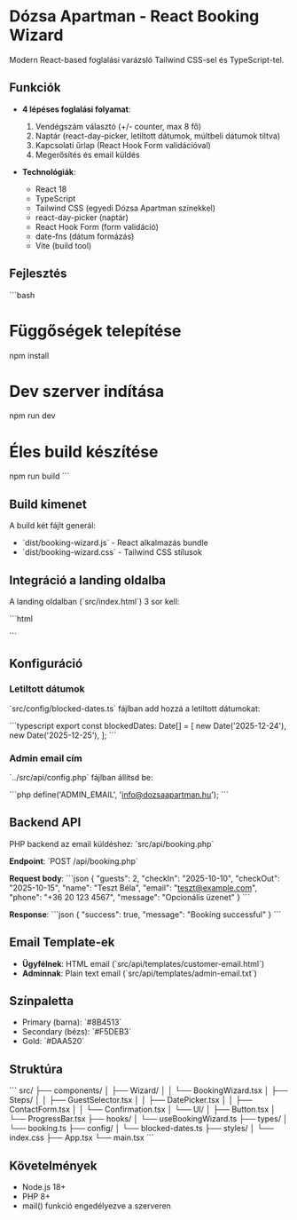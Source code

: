# Dózsa Apartman - React Booking Wizard

Modern React-based foglalási varázsló Tailwind CSS-sel és TypeScript-tel.

## Funkciók

- **4 lépéses foglalási folyamat**:
  1. Vendégszám választó (+/- counter, max 8 fő)
  2. Naptár (react-day-picker, letiltott dátumok, múltbeli dátumok tiltva)
  3. Kapcsolati űrlap (React Hook Form validációval)
  4. Megerősítés és email küldés

- **Technológiák**:
  - React 18
  - TypeScript
  - Tailwind CSS (egyedi Dózsa Apartman színekkel)
  - react-day-picker (naptár)
  - React Hook Form (form validáció)
  - date-fns (dátum formázás)
  - Vite (build tool)

## Fejlesztés

\`\`\`bash
# Függőségek telepítése
npm install

# Dev szerver indítása
npm run dev

# Éles build készítése
npm run build
\`\`\`

## Build kimenet

A build két fájlt generál:
- \`dist/booking-wizard.js\` - React alkalmazás bundle
- \`dist/booking-wizard.css\` - Tailwind CSS stílusok

## Integráció a landing oldalba

A landing oldalban (\`src/index.html\`) 3 sor kell:

\`\`\`html
<!-- HEAD-ben -->
<link rel="stylesheet" href="booking-wizard.css">

<!-- BODY végén az ajánlatkérés szekcióban -->
<div id="booking-wizard-root"></div>

<!-- Scripts között -->
<script type="module" src="booking-wizard.js"></script>
\`\`\`

## Konfiguráció

### Letiltott dátumok

\`src/config/blocked-dates.ts\` fájlban add hozzá a letiltott dátumokat:

\`\`\`typescript
export const blockedDates: Date[] = [
  new Date('2025-12-24'),
  new Date('2025-12-25'),
];
\`\`\`

### Admin email cím

\`../src/api/config.php\` fájlban állítsd be:

\`\`\`php
define('ADMIN_EMAIL', 'info@dozsaapartman.hu');
\`\`\`

## Backend API

PHP backend az email küldéshez: \`src/api/booking.php\`

**Endpoint**: \`POST /api/booking.php\`

**Request body**:
\`\`\`json
{
  "guests": 2,
  "checkIn": "2025-10-10",
  "checkOut": "2025-10-15",
  "name": "Teszt Béla",
  "email": "teszt@example.com",
  "phone": "+36 20 123 4567",
  "message": "Opcionális üzenet"
}
\`\`\`

**Response**:
\`\`\`json
{
  "success": true,
  "message": "Booking successful"
}
\`\`\`

## Email Template-ek

- **Ügyfélnek**: HTML email (\`src/api/templates/customer-email.html\`)
- **Adminnak**: Plain text email (\`src/api/templates/admin-email.txt\`)

## Színpaletta

- Primary (barna): \`#8B4513\`
- Secondary (bézs): \`#F5DEB3\`
- Gold: \`#DAA520\`

## Struktúra

\`\`\`
src/
├── components/
│   ├── Wizard/
│   │   └── BookingWizard.tsx
│   ├── Steps/
│   │   ├── GuestSelector.tsx
│   │   ├── DatePicker.tsx
│   │   ├── ContactForm.tsx
│   │   └── Confirmation.tsx
│   └── UI/
│       ├── Button.tsx
│       └── ProgressBar.tsx
├── hooks/
│   └── useBookingWizard.ts
├── types/
│   └── booking.ts
├── config/
│   └── blocked-dates.ts
├── styles/
│   └── index.css
├── App.tsx
└── main.tsx
\`\`\`

## Követelmények

- Node.js 18+
- PHP 8+
- mail() funkció engedélyezve a szerveren
